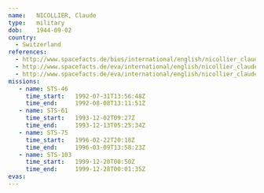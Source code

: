```yaml
---
name:	NICOLLIER, Claude
type:	military
dob:	1944-09-02
country:
  - Switzerland
references:
  - http://www.spacefacts.de/bios/international/english/nicollier_claude.htm
  - http://www.spacefacts.de/eva/international/english/nicollier_claude.htm
  - http://www.spacefacts.de/eva/international/english/nicollier_claude.htm
missions:
   - name: STS-46
     time_start:   1992-07-31T13:56:48Z
     time_end:     1992-08-08T13:11:51Z
   - name: STS-61
     time_start:   1993-12-02T09:27Z
     time_end:     1993-12-13T05:25:34Z
   - name: STS-75
     time_start:   1996-02-22T20:18Z
     time_end:     1996-03-09T13:58:23Z
   - name: STS-103
     time_start:   1999-12-20T00:50Z
     time_end:     1999-12-28T00:01:35Z
evas:
---
```

